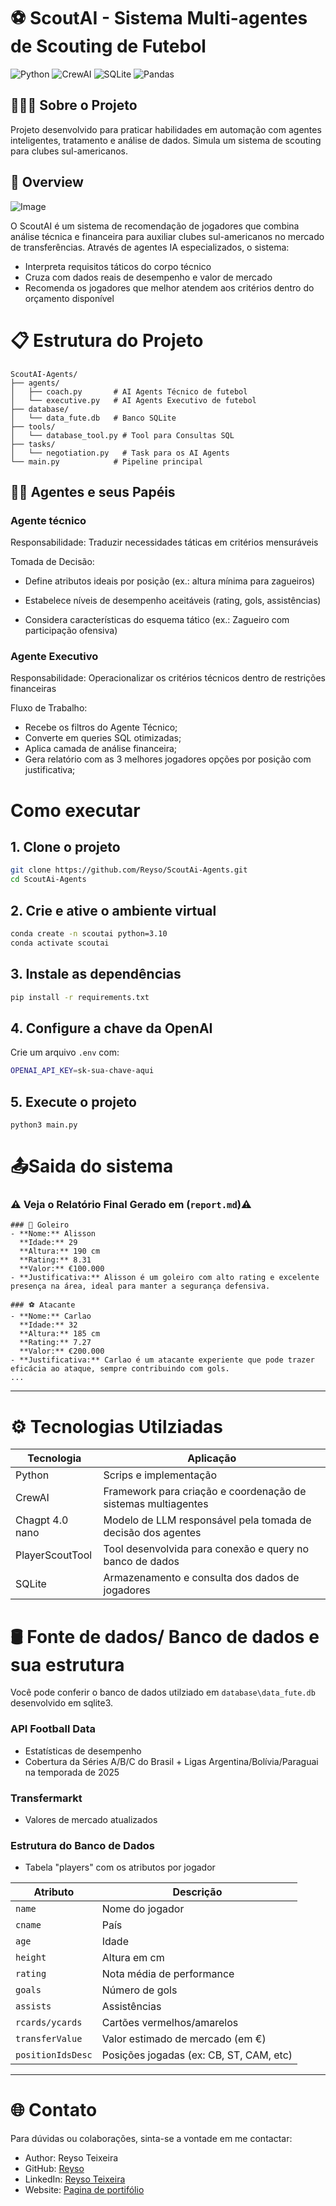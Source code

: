 # ⚽ ScoutAI - Sistema Multi-agentes de Scouting de Futebol

![Python](https://img.shields.io/badge/python-3.10%2B-green)
![CrewAI](https://img.shields.io/badge/framework-CrewAI-red)
![SQLite](https://img.shields.io/badge/database-SQLite-blue)
![Pandas](https://img.shields.io/badge/analysis-Pandas-white)

## 👨🏻‍💻 Sobre o Projeto


Projeto  desenvolvido para praticar habilidades em automação com agentes inteligentes, tratamento e análise de dados. Simula um sistema  de scouting para clubes sul-americanos.

<!-- - **Critérios táticos** do corpo técnico  
- **Restrições financeiras** da diretoria  
- **Dados reais** de desempenho e mercado -->

## 🚀 Overview

![Image](https://github.com/user-attachments/assets/8139e849-80bc-49d0-b808-42b56c569849)




O ScoutAI é um sistema de recomendação de jogadores que combina análise técnica e financeira para auxiliar clubes sul-americanos no mercado de transferências. Através de agentes IA especializados, o sistema:

- Interpreta requisitos táticos do corpo técnico
- Cruza com dados reais de desempenho e valor de mercado
- Recomenda os jogadores que melhor atendem aos critérios dentro do orçamento disponível

# 📋 Estrutura do Projeto
```
ScoutAI-Agents/
├── agents/
│   ├── coach.py       # AI Agents Técnico de futebol
│   └── executive.py   # AI Agents Executivo de futebol
├── database/
│   └── data_fute.db   # Banco SQLite
├── tools/
│   └── database_tool.py # Tool para Consultas SQL
├── tasks/
│   └── negotiation.py   # Task para os AI Agents
└── main.py            # Pipeline principal

```


## 👨‍💼 Agentes e seus Papéis
### Agente técnico
Responsabilidade: Traduzir necessidades táticas em critérios mensuráveis

Tomada de Decisão:

- Define atributos ideais por posição (ex.: altura mínima para zagueiros)

- Estabelece níveis de desempenho aceitáveis (rating, gols, assistências)

- Considera características do esquema tático (ex.: Zagueiro com participação ofensiva)

### Agente Executivo
Responsabilidade: Operacionalizar os critérios técnicos dentro de restrições financeiras

Fluxo de Trabalho:

- Recebe os filtros do Agente Técnico;
- Converte em queries SQL otimizadas;
- Aplica camada de análise financeira;
- Gera relatório com as 3 melhores jogadores opções por posição com justificativa;


# Como executar

## 1. Clone o projeto

```bash
git clone https://github.com/Reyso/ScoutAi-Agents.git
cd ScoutAi-Agents
```
## 2. Crie e ative o ambiente virtual

```bash
conda create -n scoutai python=3.10
conda activate scoutai
```

## 3. Instale as dependências

```bash
pip install -r requirements.txt
```
## 4. Configure a chave da OpenAI
Crie um arquivo `.env` com:
```bash
OPENAI_API_KEY=sk-sua-chave-aqui
```
## 5. Execute o projeto

```
python3 main.py
```

# 📤Saida do sistema  
### ⚠️ Veja o Relatório Final Gerado em (`report.md`)⚠️

```
### 🧤 Goleiro
- **Nome:** Alisson  
  **Idade:** 29  
  **Altura:** 190 cm  
  **Rating:** 8.31  
  **Valor:** €100.000  
- **Justificativa:** Alisson é um goleiro com alto rating e excelente presença na área, ideal para manter a segurança defensiva.

### ⚽ Atacante
- **Nome:** Carlao  
  **Idade:** 32  
  **Altura:** 185 cm  
  **Rating:** 7.27  
  **Valor:** €200.000  
- **Justificativa:** Carlao é um atacante experiente que pode trazer eficácia ao ataque, sempre contribuindo com gols.
...
```

____



# ⚙️ Tecnologias Utilziadas
| Tecnologia | Aplicação |
| --- | --- |
| Python | Scrips e implementação|
| CrewAI | Framework para criação e coordenação de sistemas multiagentes|
| Chagpt 4.0 nano | Modelo de LLM responsável pela tomada de decisão dos agentes |
| PlayerScoutTool | Tool desenvolvida para conexão e query no banco de dados|
| SQLite | Armazenamento e consulta dos dados de jogadores |



# 🛢 Fonte de dados/ Banco de dados e sua estrutura
Você pode conferir o banco de dados utilziado em `database\data_fute.db` desenvolvido em sqlite3.
### API Football Data
- Estatísticas de desempenho
- Cobertura da Séries A/B/C do Brasil + Ligas Argentina/Bolívia/Paraguai  na temporada de 2025
### Transfermarkt
- Valores de mercado atualizados
### Estrutura do Banco de Dados
 - Tabela "players" com os atributos por jogador

| Atributo          | Descrição                               |
| ----------------- | --------------------------------------- |
| `name`            | Nome do jogador                         |
| `cname`           | País                                    |
| `age`             | Idade                                   |
| `height`          | Altura em cm                            |
| `rating`          | Nota média de performance               |
| `goals`           | Número de gols                          |
| `assists`         | Assistências                            |
| `rcards/ycards`   | Cartões vermelhos/amarelos              |
| `transferValue`   | Valor estimado de mercado (em €)        |
| `positionIdsDesc` | Posições jogadas (ex: CB, ST, CAM, etc) |

---




# 🌐 Contato

Para dúvidas ou colaborações, sinta-se a vontade em me contactar:

- Author: Reyso Teixeira
- GitHub: [Reyso](https://github.com/Reyso)
- LinkedIn: [Reyso Teixeira](https://www.linkedin.com/in/reyso-teixeira/)
- Website: [Pagina de portifólio](https://reyso.github.io/portifolio_projetos)
